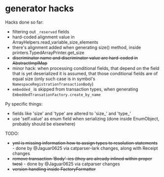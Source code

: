 # generator hacks

Hacks done so far:
 * filtering out `_reserved` fields
 * hard-coded alignment value in ArrayHelpers.read_variable_size_elements
 * there's alignment added when generating size() method, inside printers.TypedArrayPrinter.get_size
 * ~~discriminator name and discriminator value are hard-coded in AbstractImplMap~~
 * minor hack: when processing conditional fields, that depend on the field that is yet deserialized it is assumed, that those conditional fields are of equal size (only such case is in symbol's `NamespaceRegistrationTransactionBody`)
 * `embedded_` is skipped from transaction types, when generating `EmbeddedTransationFactory.create_by_name`

Py specific things:
 * fields like 'size' and 'type' are altered to 'size_' and 'type_'
 * use 'self.value' as enum field when serializing (done inside EnumObject, probably should be elsewhere)

TODO:
 * ~~yml is missing information how to assign types to resolution statements~~ - done by @Jaguar0625 via catparser-lark changes, along with Receipt changes
 * ~~remove transaction 'Body'-ies  (they are already inlined within proper txes)~~ - done by @Jaguar0625 via catparser changes
 * ~~version handling inside FactoryFormatter~~
